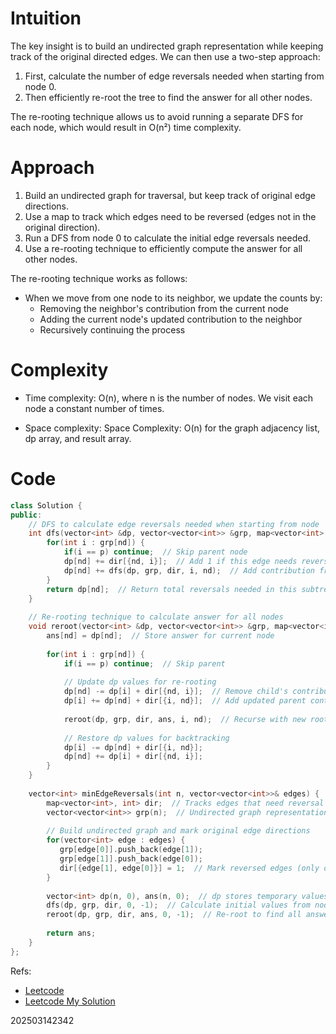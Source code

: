 # Intuition

The key insight is to build an undirected graph representation while keeping track of the original directed edges. We can then use a two-step approach:

1. First, calculate the number of edge reversals needed when starting from node 0.
2. Then efficiently re-root the tree to find the answer for all other nodes.

The re-rooting technique allows us to avoid running a separate DFS for each node, which would result in O(n²) time complexity.

# Approach

1. Build an undirected graph for traversal, but keep track of original edge directions.
2. Use a map to track which edges need to be reversed (edges not in the original direction).
3. Run a DFS from node 0 to calculate the initial edge reversals needed.
4. Use a re-rooting technique to efficiently compute the answer for all other nodes.

The re-rooting technique works as follows:
- When we move from one node to its neighbor, we update the counts by:
  - Removing the neighbor's contribution from the current node
  - Adding the current node's updated contribution to the neighbor
  - Recursively continuing the process

# Complexity
- Time complexity:
O(n), where n is the number of nodes. We visit each node a constant number of times.

- Space complexity:
Space Complexity: O(n) for the graph adjacency list, dp array, and result array.

# Code
```cpp
class Solution {
public:
    // DFS to calculate edge reversals needed when starting from node 'nd'
    int dfs(vector<int> &dp, vector<vector<int>> &grp, map<vector<int>, int> &dir, int nd, int p) {
        for(int i : grp[nd]) {
            if(i == p) continue;  // Skip parent node
            dp[nd] += dir[{nd, i}];  // Add 1 if this edge needs reversal (not in original direction)
            dp[nd] += dfs(dp, grp, dir, i, nd);  // Add contribution from subtree
        }
        return dp[nd];  // Return total reversals needed in this subtree
    }
    
    // Re-rooting technique to calculate answer for all nodes
    void reroot(vector<int> &dp, vector<vector<int>> &grp, map<vector<int>, int> &dir, vector<int> &ans, int nd, int p) {
        ans[nd] = dp[nd];  // Store answer for current node
        
        for(int i : grp[nd]) {
            if(i == p) continue;  // Skip parent
            
            // Update dp values for re-rooting
            dp[nd] -= dp[i] + dir[{nd, i}];  // Remove child's contribution from current node
            dp[i] += dp[nd] + dir[{i, nd}];  // Add updated parent contribution to child
            
            reroot(dp, grp, dir, ans, i, nd);  // Recurse with new root
            
            // Restore dp values for backtracking
            dp[i] -= dp[nd] + dir[{i, nd}];
            dp[nd] += dp[i] + dir[{nd, i}];
        }
    }
    
    vector<int> minEdgeReversals(int n, vector<vector<int>>& edges) {
        map<vector<int>, int> dir;  // Tracks edges that need reversal
        vector<vector<int>> grp(n);  // Undirected graph representation
        
        // Build undirected graph and mark original edge directions
        for(vector<int> edge : edges) {
           grp[edge[0]].push_back(edge[1]);
           grp[edge[1]].push_back(edge[0]);
           dir[{edge[1], edge[0]}] = 1;  // Mark reversed edges (only original direction is 0)
        }
        
        vector<int> dp(n, 0), ans(n, 0);  // dp stores temporary values, ans stores final results
        dfs(dp, grp, dir, 0, -1);  // Calculate initial values from node 0
        reroot(dp, grp, dir, ans, 0, -1);  // Re-root to find all answers
        
        return ans;
    }
};
```

Refs: 
- [Leetcode](https://leetcode.com/problems/minimum-edge-reversals-so-every-node-is-reachable/description/)
- [Leetcode My Solution](https://leetcode.com/problems/minimum-edge-reversals-so-every-node-is-reachable/solutions/6536899/intuition-of-minimum-edge-reversals-usin-s44y)

202503142342
